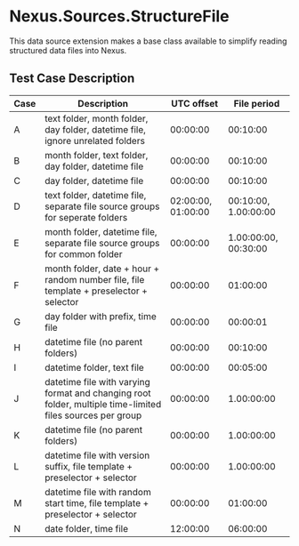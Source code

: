 # Nexus.Sources.StructureFile

This data source extension makes a base class available to simplify reading structured data files into Nexus.

## Test Case Description

| Case | Description                                                                                               | UTC offset         | File period          |
| ---- | --------------------------------------------------------------------------------------------------------- | ------------------ | -------------------- |
| A    | text folder, month folder, day folder, datetime file, ignore unrelated folders                            | 00:00:00           | 00:10:00             |
| B    | month folder, text folder, day folder, datetime file                                                      | 00:00:00           | 00:10:00             |
| C    | day folder, datetime file                                                                                 | 00:00:00           | 00:10:00             |
| D    | text folder, datetime file, separate file source groups for seperate folders                              | 02:00:00, 01:00:00 | 00:10:00, 1.00:00:00 |
| E    | month folder, datetime file, separate file source groups for common folder                                | 00:00:00           | 1.00:00:00, 00:30:00 |
| F    | month folder, date + hour + random number file, file template + preselector + selector                    | 00:00:00           | 01:00:00             |
| G    | day folder with prefix, time file                                                                         | 00:00:00           | 00:00:01             |
| H    | datetime file (no parent folders)                                                                         | 00:00:00           | 00:10:00             |
| I    | datetime folder, text file                                                                                | 00:00:00           | 00:05:00             |
| J    | datetime file with varying format and changing root folder, multiple time-limited files sources per group | 00:00:00           | 1.00:00:00           |
| K    | datetime file (no parent folders)                                                                         | 00:00:00           | 1.00:00:00           |
| L    | datetime file with version suffix, file template + preselector + selector                                 | 00:00:00           | 1.00:00:00           |
| M    | datetime file with random start time, file template + preselector + selector                              | 00:00:00           | 01:00:00             |
| N    | date folder, time file                                                                                    | 12:00:00           | 06:00:00             |

